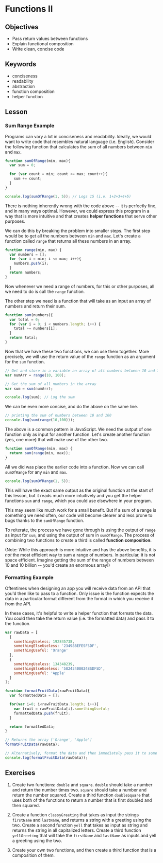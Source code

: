 # Functions II

## Objectives

* Pass return values between functions
* Explain functional composition
* Write clean, concise code

## Keywords

* conciseness
* readability
* abstraction
* function composition
* helper function

## Lesson

### Sum Range Example

Programs can vary a lot in conciseness and readability. Ideally, we would want to write code that resembles natural language (i.e. English). Consider the following function that calculates the sum of all numbers between `min` and `max`.

```js
function sumOfRange(min, max){
  var sum = 0;

  for (var count = min; count <= max; count++){
    sum += count;
  }
}

console.log(sumOfRange(1, 5)); // Logs 15 (i.e. 1+2+3+4+5)
```

There is nothing inherently wrong with the code above -- it is perfectly fine, and in many ways optimal. However, we could express this program in a way that is more intuitive and that creates **helper functions** that serve other purposes.

We can do this by breaking the problem into smaller steps. The first step would be to get all the numbers between `min` and `max`. Let's create a function called `range` that returns all these numbers in an array.

```js
function range(min, max) {
  var numbers = [];
  for (var i = min; i <= max; i++){
    numbers.push(i);
  }
  return numbers;
}
```

Now whenever we need a range of numbers, for this or other purposes, all we need to do is call the `range` function.

The other step we need is a function that will take as an input an array of numbers and return their sum.

```js
function sum(numbers){
  var total = 0;
  for (var i = 0; i < numbers.length; i++) {
    total += numbers[i];
  }
  return total;
}
```

Now that we have these two functions, we can use them together. More precisely, we will use the return value of the `range` function as an argument for the `sum` function.

```js
// Get and store in a variable an array of all numbers between 10 and 100
var numArr = range(10, 100);

// Get the sum of all numbers in the array
var sum = sum(numArr);

console.log(sum); // Log the sum
```

We can be even more concise, and do the above on the same line.

```js
// printing the sum of numbers between 10 and 100
console.log(sum(range(10,100)));
```

The above is a common pattern in JavaScript. We need the output of one function only as input for another function. Let's create another function (yes, one more) that will make use of the other two.

```js
function sumOfRange(min, max) {
  return sum(range(min, max));
}
```

All we did was place the earlier code into a function. Now we can call `sumOfRange` for any `min` and `max`.

```js
console.log(sumOfRange(1, 5));
```

This will have the exact same output as the original function at the start of this lesson, but it reads much more intuitively and you get the helper functions `sum` and `range`, which you could use elsewhere in your program.

This may seem like much work for a small benefit. But if a sum of a range is something we need often, our code will become clearer and less prone to bugs thanks to the `sumOfRange` function.

To reiterate, the process we have gone through is using the output of `range` as input for `sum`, and using the output of sum in `sumOfRange`. The process of combining two functions to create a third is called **function composition**.

(Note: While this approach is more intuitive and has the above benefits, it is *not* the most efficient way to sum a range of numbers. In particular, it is not space efficient. Imagine getting the sum of the range of numbers between 10 and 10 billion -- you'd create an enormous array!)

### Formatting Example

Oftentimes when designing an app you will receive data from an API that you'd then like to pass to a function. Only issue is the function expects the data in a particular format different from the format in which you receive it from the API.

In these cases, it's helpful to write a helper function that formats the data. You could then take the return value (i.e. the formatted data) and pass it to the function.

```JavaScript
var rawData = [
  {
    somethingUseless: 192845738,
    somethingElseUseless: '234988EFESFSDF',
    somethingUseful: 'Orange'
  },
  {
    somethingUseless: 134348239,
    somethingElseUseless: '582424080248SDFSD',
    somethingUseful: 'Apple'
  }
];

function formatFruitData(rawFruitData){
  var formattedData = [];

  for(var i=0; i<rawFruitData.length; i++){
    var fruit = rawFruitData[i].somethingUseful;
    formattedData.push(fruit);
  }

  return formattedData;
}

// Returns the array ['Orange', 'Apple']
formatFruitData(rawData);

// Alternatively, format the data and then immediately pass it to some function
console.log(formatFruitData(rawData));

```

## Exercises

1. Create two functions: `double` and `square`. `double` should take a number and return the number times two. `square` should take a number and return the number squared. Create a third function `doubleSquare` that uses both of the functions to return a number that is first doubled and then squared.

2. Create a function `classyGreeting` that takes as input the strings `firstName` and `lastName`, and returns a string with a greeting using the two. Create a second function `yell` that takes as input as string and returns the string in all capitalized letters. Create a third function `yellGreeting` that will take the `firstName` and `lastName` as inputs and yell a greeting using the two.

3. Create your own two functions, and then create a third function that is a composition of them.
